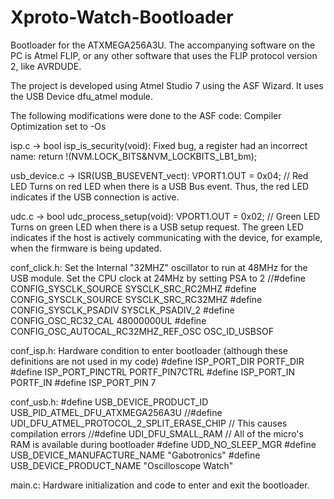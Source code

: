 Xproto-Watch-Bootloader
=======================

Bootloader for the ATXMEGA256A3U.
The accompanying software on the PC is Atmel FLIP, or any other software that uses the FLIP protocol version 2, like AVRDUDE.

The project is developed using Atmel Studio 7 using the ASF Wizard.
It uses the USB Device dfu_atmel module.

The following modifications were done to the ASF code:
Compiler Optimization set to -Os

isp.c -> bool isp_is_security(void):
Fixed bug, a register had an incorrect name:
return !(NVM.LOCK_BITS&NVM_LOCKBITS_LB1_bm);

usb_device.c -> ISR(USB_BUSEVENT_vect):
VPORT1.OUT = 0x04;    // Red LED
Turns on red LED when there is a USB Bus event.
Thus, the red LED indicates if the USB connection is active.

udc.c -> bool udc_process_setup(void):
VPORT1.OUT = 0x02;    // Green LED
Turns on green LED when there is a USB setup request.
The green LED indicates if the host is actively communicating with the device, for example, when the firmware is being updated.

conf_click.h:
Set the Internal "32MHZ" oscillator to run at 48MHz for the USB module.
Set the CPU clock at 24MHz by setting PSA to 2
//#define CONFIG_SYSCLK_SOURCE              SYSCLK_SRC_RC2MHZ
#define CONFIG_SYSCLK_SOURCE                SYSCLK_SRC_RC32MHZ
#define CONFIG_SYSCLK_PSADIV                SYSCLK_PSADIV_2
#define CONFIG_OSC_RC32_CAL                 48000000UL
#define CONFIG_OSC_AUTOCAL_RC32MHZ_REF_OSC  OSC_ID_USBSOF

conf_isp.h:
Hardware condition to enter bootloader (although these definitions are not used in my code)
#define ISP_PORT_DIR      PORTF_DIR
#define ISP_PORT_PINCTRL  PORTF_PIN7CTRL
#define ISP_PORT_IN       PORTF_IN
#define ISP_PORT_PIN      7

conf_usb.h:
#define  USB_DEVICE_PRODUCT_ID            USB_PID_ATMEL_DFU_ATXMEGA256A3U
//#define  UDI_DFU_ATMEL_PROTOCOL_2_SPLIT_ERASE_CHIP    // This causes compilation errors
//#define  UDI_DFU_SMALL_RAM                            // All of the micro's RAM is available during bootloader
#define    UDD_NO_SLEEP_MGR
#define  USB_DEVICE_MANUFACTURE_NAME      "Gabotronics"
#define  USB_DEVICE_PRODUCT_NAME          "Oscilloscope Watch"

main.c:
Hardware initialization and code to enter and exit the bootloader.